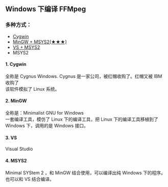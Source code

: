 ## Windows 下编译 FFMpeg 

### 多种方式：
- [Cygwin](./cygwin.md)
- [MinGW + MSYS2(★★★)](./mingw_msys2.md)
- [VS + MSYS2](./vs_msys2.md)
- MSYS2

#### 1. Cygwin
全称是 Cygnus Windows. Cygnus 是一家公司，被红帽收购了。红帽又被 IBM 收购了   
该软件模拟了 Linux 系统。

#### 2. MinGW
全称是：Minimalist GNU for Windows   
一套编译工具，模仿了 Linux 下的编译工具，把 Linux 下的编译工具移植到了 Windows 下，调用的是 Windows 接口。

#### 3. VS
Visual Studio

#### 4. MSYS2
Minimal SYStem 2 ，和 MinGW 结合使用，可以编译出纯 Windows 下的程序。也可以和 VS 结合编译。

